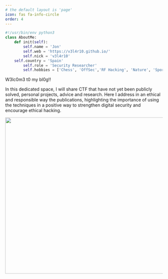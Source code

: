 ```yaml
---
# the default layout is 'page'
icon: fas fa-info-circle
order: 4
---
```

```python
#!/usr/bin/env python3
class AboutMe:
    def init(self):
        self.name = 'Jon'
        self.web = 'https://v3l4r10.github.io/'
        self.nick = 'v3l4r10'
	self.country = 'Spain'
        self.role = 'Security Researcher'
        self.hobbies = ['Chess', 'OffSec','RF Hacking', 'Nature', 'Sports' ...]
```

<p>W3lc0m3 t0 my bl0g!!</p>
<p>In this dedicated space, I will share CTF that have not yet been publicly solved, personal projects, advice and research. Here I address in an ethical and responsible way the publications, highlighting the importance of using the techniques in a positive way to strengthen digital security and encourage ethical hacking.</p>
<img src="https://media.giphy.com/media/A06UFEx8jxEwU/giphy.gif" width="900" display="block" height="500"/>
